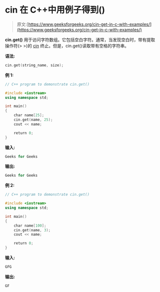 # cin 在 C++中用例子得到()

> 原文:[https://www.geeksforgeeks.org/cin-get-in-c-with-examples/](https://www.geeksforgeeks.org/cin-get-in-c-with-examples/)

**cin.get()** 用于访问字符数组。它包括空白字符。通常，当发现空白时，带有提取操作符(> >)的 [cin](https://www.geeksforgeeks.org/basic-input-output-c/) 终止。但是，cin.get()读取带有空格的字符串。

**语法:**

```cpp
cin.get(string_name, size);
```

**例 1:**

```cpp
// C++ program to demonstrate cin.get()

#include <iostream>
using namespace std;

int main()
{
    char name[25];
    cin.get(name, 25);
    cout << name;

    return 0;
}
```

**输入:**

```cpp
Geeks for Geeks
```

**输出:**

```cpp
Geeks for Geeks
```

**例 2:**

```cpp
// C++ program to demonstrate cin.get()

#include <iostream>
using namespace std;

int main()
{
    char name[100];
    cin.get(name, 3);
    cout << name;

    return 0;
}
```

**输入:**

```cpp
GFG
```

**输出:**

```cpp
GF
```